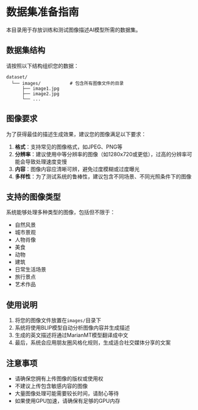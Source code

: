 # 数据集准备指南

本目录用于存放训练和测试图像描述AI模型所需的数据集。

## 数据集结构

请按照以下结构组织您的数据：

```
dataset/
  └── images/           # 包含所有图像文件的目录
      ├── image1.jpg
      ├── image2.jpg
      └── ...
```

## 图像要求

为了获得最佳的描述生成效果，建议您的图像满足以下要求：

1. **格式**：支持常见的图像格式，如JPEG、PNG等
2. **分辨率**：建议使用中等分辨率的图像（如1280x720或更低），过高的分辨率可能会导致处理速度变慢
3. **内容**：图像内容应清晰可辨，避免过度模糊或过度曝光
4. **多样性**：为了测试系统的鲁棒性，建议包含不同场景、不同光照条件下的图像

## 支持的图像类型

系统能够处理多种类型的图像，包括但不限于：

- 自然风景
- 城市景观
- 人物肖像
- 美食
- 动物
- 建筑
- 日常生活场景
- 旅行景点
- 艺术作品

## 使用说明

1. 将您的图像文件放置在`images/`目录下
2. 系统将使用BLIP模型自动分析图像内容并生成描述
3. 生成的英文描述将通过MarianMT模型翻译成中文
4. 最后，系统会应用朋友圈风格化规则，生成适合社交媒体分享的文案

## 注意事项

- 请确保您拥有上传图像的版权或使用权
- 不建议上传包含敏感内容的图像
- 大量图像处理可能需要较长时间，请耐心等待
- 如果使用GPU加速，请确保有足够的GPU内存
